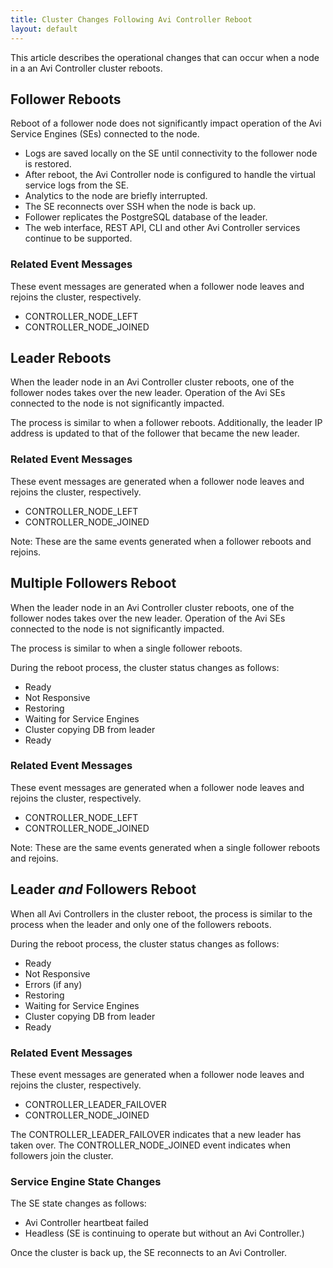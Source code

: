 ```yaml
---
title: Cluster Changes Following Avi Controller Reboot
layout: default
---
```

This article describes the operational changes that can occur when a node in a an Avi Controller cluster reboots.

## Follower Reboots

Reboot of a follower node does not significantly impact operation of the Avi Service Engines (SEs) connected to the node.

* Logs are saved locally on the SE until connectivity to the follower node is restored.
* After reboot, the Avi Controller node is configured to handle the virtual service logs from the SE.
* Analytics to the node are briefly interrupted.
* The SE reconnects over SSH when the node is back up.
* Follower replicates the PostgreSQL database of the leader.
* The web interface, REST API, CLI and other Avi Controller services continue to be supported.

### Related Event Messages

These event messages are generated when a follower node leaves and rejoins the cluster, respectively.

* CONTROLLER_NODE_LEFT
* CONTROLLER_NODE_JOINED

## Leader Reboots

When the leader node in an Avi Controller cluster reboots, one of the follower nodes takes over the new leader. Operation of the Avi SEs connected to the node is not significantly impacted.

The process is similar to when a follower reboots. Additionally, the leader IP address is updated to that of the follower that became the new leader.

### Related Event Messages

These event messages are generated when a follower node leaves and rejoins the cluster, respectively.

* CONTROLLER_NODE_LEFT
* CONTROLLER_NODE_JOINED

Note: These are the same events generated when a follower reboots and rejoins.

## Multiple Followers Reboot

When the leader node in an Avi Controller cluster reboots, one of the follower nodes takes over the new leader. Operation of the Avi SEs connected to the node is not significantly impacted.

The process is similar to when a single follower reboots.

During the reboot process, the cluster status changes as follows:

* Ready
* Not Responsive
* Restoring
* Waiting for Service Engines
* Cluster copying DB from leader
* Ready

### Related Event Messages

These event messages are generated when a follower node leaves and rejoins the cluster, respectively.

* CONTROLLER_NODE_LEFT
* CONTROLLER_NODE_JOINED

Note: These are the same events generated when a single follower reboots and rejoins.

## Leader *and* Followers Reboot

When all Avi Controllers in the cluster reboot, the process is similar to the process when the leader and only one of the followers reboots.

During the reboot process, the cluster status changes as follows:

* Ready
* Not Responsive
* Errors (if any)
* Restoring
* Waiting for Service Engines
* Cluster copying DB from leader
* Ready

### Related Event Messages

These event messages are generated when a follower node leaves and rejoins the cluster, respectively.

* CONTROLLER_LEADER_FAILOVER
* CONTROLLER_NODE_JOINED

The CONTROLLER_LEADER_FAILOVER indicates that a new leader has taken over. The CONTROLLER_NODE_JOINED event indicates when followers join the cluster.

### Service Engine State Changes

The SE state changes as follows:

* Avi Controller heartbeat failed
* Headless (SE is continuing to operate but without an Avi Controller.)

Once the cluster is back up, the SE reconnects to an Avi Controller.